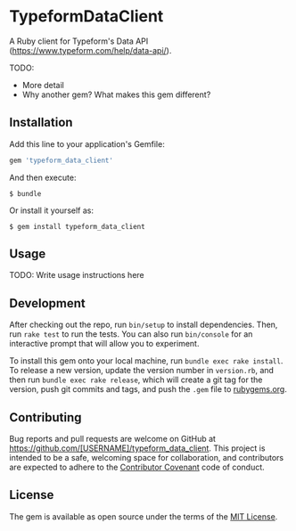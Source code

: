 # TypeformDataClient

A Ruby client for Typeform's Data API (https://www.typeform.com/help/data-api/).

TODO:
  - More detail
  - Why another gem? What makes this gem different?

## Installation

Add this line to your application's Gemfile:

```ruby
gem 'typeform_data_client'
```

And then execute:

    $ bundle

Or install it yourself as:

    $ gem install typeform_data_client

## Usage

TODO: Write usage instructions here

## Development

After checking out the repo, run `bin/setup` to install dependencies. Then, run `rake test` to run the tests. You can also run `bin/console` for an interactive prompt that will allow you to experiment.

To install this gem onto your local machine, run `bundle exec rake install`. To release a new version, update the version number in `version.rb`, and then run `bundle exec rake release`, which will create a git tag for the version, push git commits and tags, and push the `.gem` file to [rubygems.org](https://rubygems.org).

## Contributing

Bug reports and pull requests are welcome on GitHub at https://github.com/[USERNAME]/typeform_data_client. This project is intended to be a safe, welcoming space for collaboration, and contributors are expected to adhere to the [Contributor Covenant](http://contributor-covenant.org) code of conduct.


## License

The gem is available as open source under the terms of the [MIT License](http://opensource.org/licenses/MIT).

